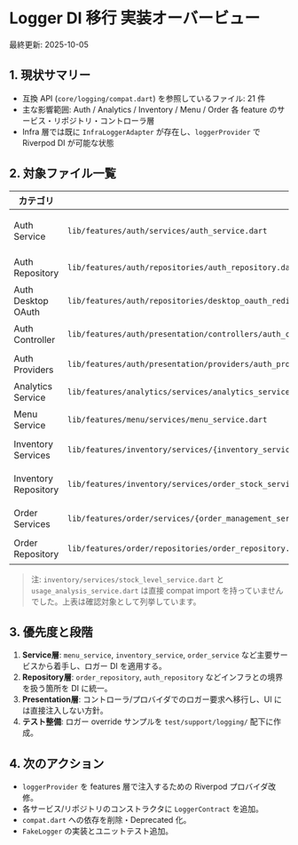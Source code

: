 # Logger DI 移行 実装オーバービュー

最終更新: 2025-10-05

## 1. 現状サマリー

- 互換 API (`core/logging/compat.dart`) を参照しているファイル: 21 件
- 主な影響範囲: Auth / Analytics / Inventory / Menu / Order 各 feature のサービス・リポジトリ・コントローラ層
- Infra 層では既に `InfraLoggerAdapter` が存在し、`loggerProvider` で Riverpod DI が可能な状態

## 2. 対象ファイル一覧

| カテゴリ | ファイル | 備考 |
| --- | --- | --- |
| Auth Service | `lib/features/auth/services/auth_service.dart` | 認証フロー全体でエラー/状態ログを発行 |
| Auth Repository | `lib/features/auth/repositories/auth_repository.dart` | Supabase 認証呼び出しのログ |
| Auth Desktop OAuth | `lib/features/auth/repositories/desktop_oauth_redirect_server.dart` | ローカル http サーバのログ |
| Auth Controller | `lib/features/auth/presentation/controllers/auth_controller.dart` | UI コントローラでログを出力 |
| Auth Providers | `lib/features/auth/presentation/providers/auth_providers.dart` | 現在 compat 経由でグローバル参照 |
| Analytics Service | `lib/features/analytics/services/analytics_service.dart` | 分析ジョブのログ |
| Menu Service | `lib/features/menu/services/menu_service.dart` | メニュー CRUD ログ |
| Inventory Services | `lib/features/inventory/services/{inventory_service,material_management_service,stock_operation_service,stock_level_service?,usage_analysis_service?,order_stock_service,order_workflow_service,csv_import_service}.dart` | 在庫系サービス全般が対象 |
| Inventory Repository | `lib/features/inventory/services/order_stock_service.dart` | ※ features/inventory 側の注文在庫調整 |
| Order Services | `lib/features/order/services/{order_management_service,order_calculation_service,cart_management_service,kitchen_operation_service,kitchen_analysis_service,order_inventory_integration_service}.dart` | 注文・キッチン関連サービス |
| Order Repository | `lib/features/order/repositories/order_repository.dart` | 注文リポジトリでログ |

> 注: `inventory/services/stock_level_service.dart` と `usage_analysis_service.dart` は直接 compat import を持っていませんでした。上表は確認対象として列挙しています。

## 3. 優先度と段階

1. **Service層**: `menu_service`, `inventory_service`, `order_service` など主要サービスから着手し、ロガー DI を適用する。
2. **Repository層**: `order_repository`, `auth_repository` などインフラとの境界を扱う箇所を DI に統一。
3. **Presentation層**: コントローラ/プロバイダでのロガー要求へ移行し、UI には直接注入しない方針。
4. **テスト整備**: ロガー override サンプルを `test/support/logging/` 配下に作成。

## 4. 次のアクション

- `loggerProvider` を features 層で注入するための Riverpod プロバイダ改修。
- 各サービス/リポジトリのコンストラクタに `LoggerContract` を追加。
- `compat.dart` への依存を削除・Deprecated 化。
- `FakeLogger` の実装とユニットテスト追加。
